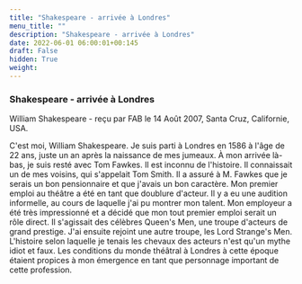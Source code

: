 ```yaml
---
title: "Shakespeare - arrivée à Londres"
menu_title: ""
description: "Shakespeare - arrivée à Londres"
date: 2022-06-01 06:00:01+00:145
draft: False
hidden: True
weight:
---
```

### Shakespeare - arrivée à Londres

William Shakespeare - reçu par FAB le 14 Août 2007, Santa Cruz, Californie, USA.

C'est moi, William Shakespeare.
Je suis parti à Londres en 1586 à l'âge de 22 ans, juste un an après la naissance de mes jumeaux. À mon arrivée là-bas, je suis resté avec Tom Fawkes. Il est inconnu de l'histoire. Il connaissait un de mes voisins, qui s'appelait Tom Smith. Il a assuré à M. Fawkes que je serais un bon pensionnaire et que j'avais un bon caractère.
Mon premier emploi au théâtre a été en tant que doublure d'acteur. Il y a eu une audition informelle, au cours de laquelle j'ai pu montrer mon talent. Mon employeur a été très impressionné et a décidé que mon tout premier emploi serait un rôle direct. Il s'agissait des célèbres Queen's Men, une troupe d'acteurs de grand prestige. J'ai ensuite rejoint une autre troupe, les Lord Strange's Men.
L'histoire selon laquelle je tenais les chevaux des acteurs n'est qu'un mythe idiot et faux.
Les conditions du monde théâtral à Londres à cette époque étaient propices à mon émergence en tant que personnage important de cette profession.